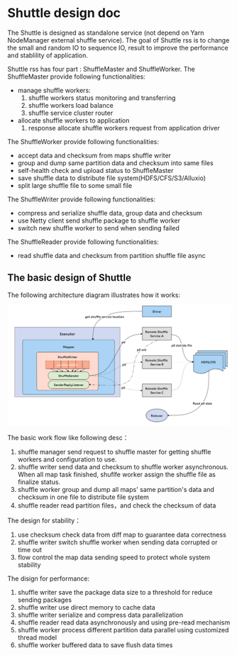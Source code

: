 # Shuttle design doc

The Shuttle is designed as standalone service (not depend on Yarn NodeManager external shuffle service).
The goal of Shuttle rss is to change the small and random IO to sequence IO, result to improve the performance and  stablility of application.

Shuttle rss has four part : ShuffleMaster and ShuffleWorker.
The ShuffleMaster provide following functionalities:
 - manage shuffle workers:
   1. shuffle workers status monitoring and transferring
   2. shuffle workers load balance
   3. shuffle service cluster router
 - allocate shuffle workers to application
   1. response allocate shuffle workers request from application driver

The ShuffleWorker provide following functionalities:
 - accept data and checksum from maps shuffle writer
 - group and dump same partition data and checksum into same files
 - self-health check and upload status to ShuffleMaster
 - save shuffle data to distribute file system(HDFS/CFS/S3/Alluxio)
 - split large shuffle file to some small file

The ShuffleWriter provide following functionalities:
 - compress and serialize shuffle data, group data and checksum 
 - use Netty client send shuffle package to shuffle worker
 - switch new shuffle worker to send when sending failed
 
The ShuffleReader provide following functionalities:
 - read shuffle data and checksum from partition shuffle file async

## The basic design of Shuttle
The following architecture diagram illustrates how it works:

![rss-arch](rss-arch.png)

The basic work flow like following desc：

  1. shuffle manager send request to shuffle master for getting shuffle workers and configuration to use. 
  2. shuffle writer send data and checksum to shuffle worker asynchronous. When all map task finished, shuflfe worker assign the shuffle file as finalize status.
  3. shuffle worker group and dump all maps' same partition's data and checksum in one file to distribute file system
  4. shuffle reader read partition files，and check the checksum of data
  
The design for stability：
  1. use checksum check data from diff map to guarantee data correctness
  2. shuffle writer switch shuffle worker when sending data corrupted or time out
  3. flow control the map data sending speed to protect whole system stability

The disign for performance:
  1. shuffle writer save the package data size to a threshold for reduce sending packages 
  2. shuffle writer use direct memory to cache data
  3. shuffle writer serialize and compress data parallelization
  4. shuffle reader read data asynchronously and using pre-read mechanism
  5. shuffle worker process different partition data parallel using customized thread model
  6. shuffle worker buffered data to save flush data times
